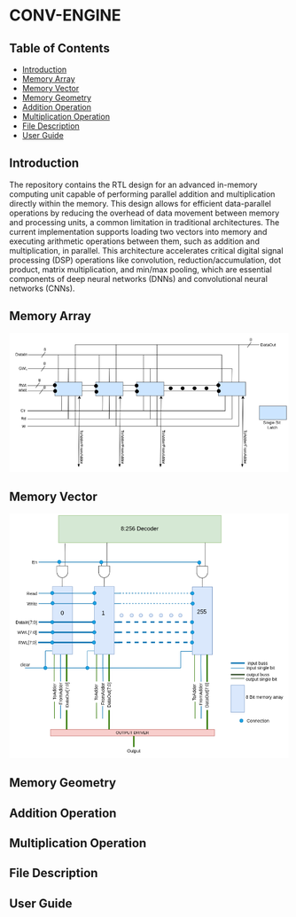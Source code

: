 # CONV-ENGINE

## Table of Contents
- [Introduction](#introduction)
- [Memory Array](#memory-array)
- [Memory Vector](#memory-vector)
- [Memory Geometry](#memory-geometry)
- [Addition Operation](#addition-operation)
- [Multiplication Operation](#multiplication-operation)
- [File Description](#file-description)
- [User Guide](#user-guide)

## Introduction
The repository contains the RTL design for an advanced in-memory computing unit capable of performing parallel addition and multiplication directly within the memory. This design allows for efficient data-parallel operations by reducing the overhead of data movement between memory and processing units, a common limitation in traditional architectures. The current implementation supports loading two vectors into memory and executing arithmetic operations between them, such as addition and multiplication, in parallel. This architecture accelerates critical digital signal processing (DSP) operations like convolution, reduction/accumulation, dot product, matrix multiplication, and min/max pooling, which are essential components of deep neural networks (DNNs) and convolutional neural networks (CNNs).
## Memory Array
![Alt Text](./Schemetics/Memory_Array.png)


## Memory Vector
![Alt Text](./Schemetics/Memory_Vector.png)
## Memory Geometry
<!-- Outline the memory geometry, including details about cache slices, sub-arrays, and bitlines. -->

## Addition Operation
<!-- Describe the implementation of the addition operation based on the Neural Cache. -->

## Multiplication Operation
<!-- Provide details on how the multiplication operation is carried out using the Neural Cache approach. -->

## File Description
<!-- List and describe the files in the project repository. -->

## User Guide
<!-- Instructions on how to set up and use the project, including running the Verilog simulation. -->

